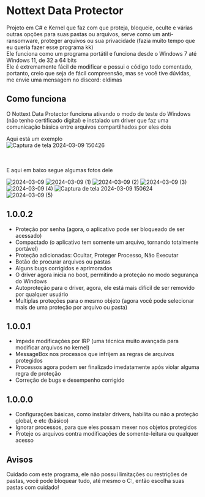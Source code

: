 # Nottext Data Protector
Projeto em C# e Kernel que faz com que proteja, bloqueie, oculte e várias outras opções para suas pastas ou arquivos, serve como um anti-ransomware, proteger arquivos ou sua privacidade (fazia muito tempo que eu queria fazer esse programa kk)<br/>
Ele funciona como um programa portátil e funciona desde o Windows 7 até Windows 11, de 32 a 64 bits<br/>
Ele é extremamente fácil de modificar e possui o código todo comentado, portanto, creio que seja de fácil compreensão, mas se você tive dúvidas, me envie uma mensagem no discord: eldimas

## Como funciona
O Nottext Data Protector funciona ativando o modo de teste do Windows (não tenho certificado digital) e instalado um driver que faz uma comunicação básica entre arquivos compartilhados por eles dois<br/>

Aqui está um exemplo <br/>
![Captura de tela 2024-03-09 150426](https://github.com/elDimasX/Nottext-Data-Protector/assets/51800283/0e15e2ca-ef3d-47e4-966e-0ff5f82bda3d)


 <br/><br/>
E aqui em baixo segue algumas fotos dele <br/>

![2024-03-09](https://github.com/elDimasX/Nottext-Data-Protector/assets/51800283/b54830f4-b0ea-4c7c-ab64-ca2d9aafd2bf)
![2024-03-09 (1)](https://github.com/elDimasX/Nottext-Data-Protector/assets/51800283/35d46654-9024-4040-a583-b6ab5eff8e6b)
![2024-03-09 (2)](https://github.com/elDimasX/Nottext-Data-Protector/assets/51800283/febfa45b-37f4-402b-b6cb-ac89aaf0c78f)
![2024-03-09 (3)](https://github.com/elDimasX/Nottext-Data-Protector/assets/51800283/4a67c5fb-b21b-47dd-8574-a67e062e4090)
![2024-03-09 (4)](https://github.com/elDimasX/Nottext-Data-Protector/assets/51800283/48303713-2388-4c54-907d-2ffb4fc8e007)
![Captura de tela 2024-03-09 150624](https://github.com/elDimasX/Nottext-Data-Protector/assets/51800283/a2484b5a-e259-410a-bc35-0ddfbc6f83cd)
![2024-03-09 (5)](https://github.com/elDimasX/Nottext-Data-Protector/assets/51800283/8c1c30b1-2b82-44dd-a34c-e6294eeded7c)

## 1.0.0.2

- Proteção por senha (agora, o aplicativo pode ser bloqueado de ser acessado)
- Compactado (o aplicativo tem somente um arquivo, tornando totalmente portável)
- Proteção adicionadas: Ocultar, Proteger Processo, Não Executar
- Botão de procurar arquivos ou pastas
- Alguns bugs corrigidos e aprimorados
- O driver agora inicia no boot, permitindo a proteção no modo segurança do Windows
- Autoproteção para o driver, agora, ele está mais difícil de ser removido por qualquer usuário
- Multiplas proteções para o mesmo objeto (agora você pode selecionar mais de uma proteção por arquivo ou pasta)

## 1.0.0.1

- Impede modificações por IRP (uma técnica muito avançada para modificar arquivos no kernel)
- MessageBox nos processos que infrijem as regras de arquivos protegidos
- Processos agora podem ser finalizado imedatamente após violar alguma regra de proteção
- Correção de bugs e desempenho corrigido

## 1.0.0.0

- Configurações básicas, como instalar drivers, habilita ou não a proteção global, e etc (básico)
- Ignorar processos, para que eles possam mexer nos objetos protegidos
- Proteje os arquivos contra modificações de somente-leitura ou qualquer acesso

## Avisos
Cuidado com este programa, ele não possui limitações ou restrições de pastas, você pode bloquear tudo, até mesmo o C:\, então escolha suas pastas com cuidado!
